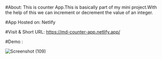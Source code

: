 #About:
This is counter App.This is basically part of my mini project.With the help of this we can increment or decrement the value of an integer.

#App Hosted on:
Netlify

#Visit & Short URL:
https://md-counter-app.netlify.app/  

#Demo : 

![Screenshot (109)](https://user-images.githubusercontent.com/86542840/232196464-33c3b601-42f6-4b5b-855b-826ac79c7850.png)

